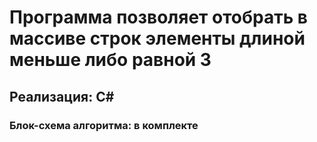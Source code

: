 # Программа позволяет отобрать в массиве строк элементы длиной меньше либо равной 3

## Реализация: C#

### Блок-схема алгоритма: в комплекте



